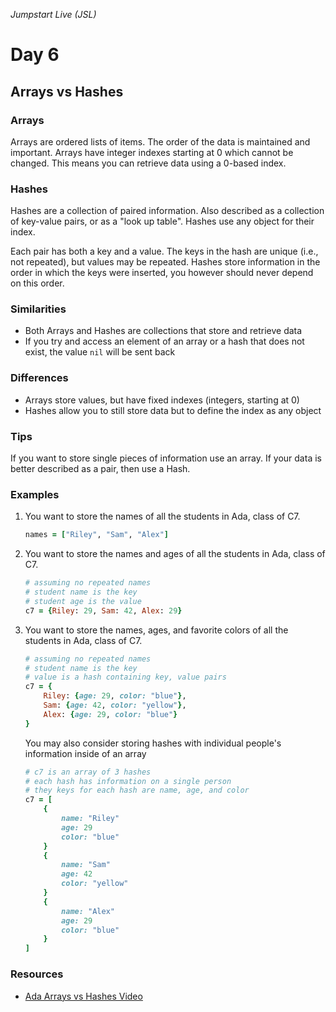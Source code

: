 _Jumpstart Live (JSL)_
# Day 6
## Arrays vs Hashes

### Arrays
Arrays are ordered lists of items. The order of the data is maintained and important. Arrays have integer indexes starting at 0 which cannot be changed. This means you can retrieve data using a 0-based index.

### Hashes
Hashes are a collection of paired information. Also described as a collection of key-value pairs, or as a "look up table". Hashes use any object for their index.

Each pair has both a key and a value. The keys in the hash are unique (i.e., not repeated), but values may be repeated. Hashes store information in the order in which the keys were inserted, you however should never depend on this order.

### Similarities
* Both Arrays and Hashes are collections that store and retrieve data
* If you try and access an element of an array or a hash that does not exist, the value `nil` will be sent back

### Differences
* Arrays store values, but have fixed indexes (integers, starting at 0)
* Hashes allow you to still store data but to define the index as any object

### Tips
If you want to store single pieces of information use an array. If your data is better described as a pair, then use a Hash.

### Examples
1. You want to store the names of all the students in Ada, class of C7.

	```ruby
	names = ["Riley", "Sam", "Alex"]
	```

2. You want to store the names and ages of all the students in Ada, class of C7.

	```ruby
	# assuming no repeated names
	# student name is the key
	# student age is the value
	c7 = {Riley: 29, Sam: 42, Alex: 29}
	```

3. You want to store the names, ages, and favorite colors of all the students in Ada, class of C7.

	```ruby
	# assuming no repeated names
	# student name is the key
	# value is a hash containing key, value pairs
	c7 = {
		Riley: {age: 29, color: "blue"}, 
		Sam: {age: 42, color: "yellow"}, 
		Alex: {age: 29, color: "blue"}
	}
	```

	You may also consider storing hashes with individual people's information inside of an array

	```ruby
	# c7 is an array of 3 hashes
	# each hash has information on a single person
	# they keys for each hash are name, age, and color
	c7 = [
		{
			name: "Riley"
			age: 29
			color: "blue"
		}
		{
			name: "Sam"
			age: 42
			color: "yellow"
		}
		{
			name: "Alex"
			age: 29
			color: "blue"
		}
	]
	```

### Resources
* [Ada Arrays vs Hashes Video](https://adaacademy.hosted.panopto.com/Panopto/Pages/Viewer.aspx?id=2f21e9e5-54fb-4e2a-a79d-fe72bedc10d9)
